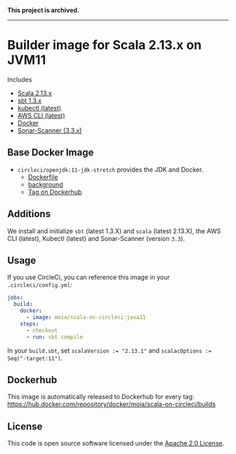 **This project is archived.**

---

# Builder image for Scala 2.13.x on JVM11

Includes
* [Scala 2.13.x](http://www.scala-lang.org)
* [sbt 1.3.x](http://www.scala-sbt.org)
* [kubectl (latest)](https://kubernetes.io/docs/reference/kubectl/overview/)
* [AWS CLI (latest)](https://aws.amazon.com/cli/)
* [Docker](https://www.docker.com/)
* [Sonar-Scanner (3.3.x)](https://docs.sonarqube.org/latest/)

## Base Docker Image ##

* `circleci/openjdk:11-jdk-stretch` provides the JDK and Docker.
  * [Dockerfile](https://github.com/CircleCI-Public/circleci-dockerfiles/blob/master/openjdk/images/11.0.5-jdk-stretch/Dockerfile)
  * [background](https://circleci.com/docs/2.0/circleci-images/#openjdk)
  * [Tag on Dockerhub](https://hub.docker.com/r/circleci/openjdk/tags?page=1&name=11-jdk-stretch)

## Additions ##

We install and initialize `sbt` (latest 1.3.X) and `scala` (latest 2.13.X), the AWS CLI (latest), Kubectl (latest) and Sonar-Scanner (version `3.3`).

## Usage ##

If you use CircleCi, you can reference this image in your `.circleci/config.yml`:

```yaml
jobs:
  build:
    docker:
      - image: moia/scala-on-circleci:java11
    steps:
      - checkout
      - run: sbt compile
```

In your `build.sbt`, set `scalaVersion := "2.13.1"` and `scalacOptions := Seq("-target:11")`.

## Dockerhub ##

This image is automatically released to Dockerhub for every tag: https://hub.docker.com/repository/docker/moia/scala-on-circleci/builds


## License ##

This code is open source software licensed under the [Apache 2.0 License]("http://www.apache.org/licenses/LICENSE-2.0.html").
